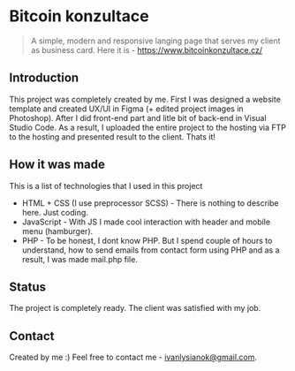 # Bitcoin konzultace
> A simple, modern and responsive langing page that serves my client as business card. Here it is - https://www.bitcoinkonzultace.cz/

## Introduction
This project was completely created by me. First I was designed a website template and created UX/UI in Figma (+ edited project images in Photoshop). After I did front-end part and litle bit of back-end in Visual Studio Code. As a result, I uploaded the entire project to the hosting via FTP to the hosting and presented result to the client. Thats it!

## How it was made
This is a list of technologies that I used in this project
* HTML + CSS (I use preprocessor SCSS) - There is nothing to describe here. Just coding. 
* JavaScript - With JS I made cool interaction with header and mobile menu (hamburger).
* PHP - To be honest, I dont know PHP. But I spend couple of hours to understand, how to send emails from contact form using PHP and as a result, I was made mail.php file.

## Status
The project is completely ready. The client was satisfied with my job.

## Contact
Created by me :) Feel free to contact me - ivanlysianok@gmail.com.
